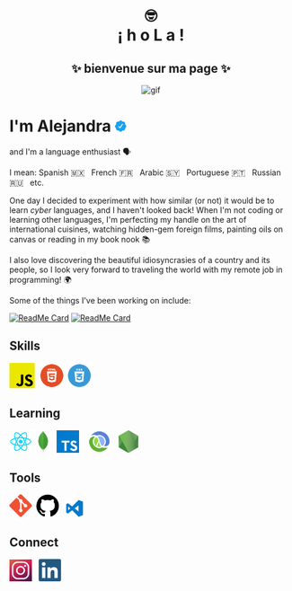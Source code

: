 
<div align=center>
<h1><strong>🤓<br>¡ h o L a !</strong></h1>
<h2><strong>✨ bienvenue sur ma page ✨</strong></h2>
</div>

<div align=center height=40 width=100>

![gif](readme.gif)

</div>

# I'm Alejandra <img height=20.5 width=20.5 src="icons/verified.svg">

and I'm a language enthusiast 🗣️

I mean: Spanish 🇲🇽&nbsp;&nbsp; French 🇫🇷&nbsp;&nbsp; Arabic 🇸🇾&nbsp;&nbsp; Portuguese 🇵🇹&nbsp;&nbsp; Russian 🇷🇺&nbsp;&nbsp; etc.     

One day I decided to experiment with how similar (or not) it would be to learn <em>cyber</em> languages, and I haven't looked back! When I'm not coding or learning other languages, I'm perfecting my handle on the art of international cuisines, watching hidden-gem foreign films, painting oils on canvas or reading in my book nook 📚

I also love discovering the beautiful idiosyncrasies of a country and its people, so I look very forward to traveling the world with my remote job in programming! 🌍

Some of the things I've been working on include:



[![ReadMe Card](https://github-readme-stats.vercel.app/api/pin/?username=AlejandraMRuiz&repo=digital-clock&theme=dark)](https://github.com/AlejandraMRuiz/digital-clock)
[![ReadMe Card](https://github-readme-stats.vercel.app/api/pin/?username=AlejandraMRuiz&repo=todo-app&theme=dark)](https://github.com/AlejandraMRuiz/todo-app)




## Skills

<img width=45 src="icons/javascript.png">&nbsp; <img width=45 src="icons/html.png"> <img width=45 src="icons/css.webp"> 

## Learning

<img width=40 src="icons/react.png"><img width=40 src="icons/mongodb.webp"> <img width=40 src="icons/typescript.png">&nbsp;&nbsp;&nbsp; <img width=40 src="icons/clojure.png">&nbsp;&nbsp; <img width=40 src="icons/node.png">

## Tools

<img width=40 src="icons/git.png">&nbsp; <img width=40 src="icons/github.png">&nbsp; <img width=40 src="icons/vscode.png">

## Connect

[<img width=40 src="icons/instagram.png">](https://www.instagram.com/amr.codes)&nbsp;&nbsp; 
[<img width=40 src="icons/linkedin.png">](https://www.linkedin.com/in/alejandra-m-ruiz/)


